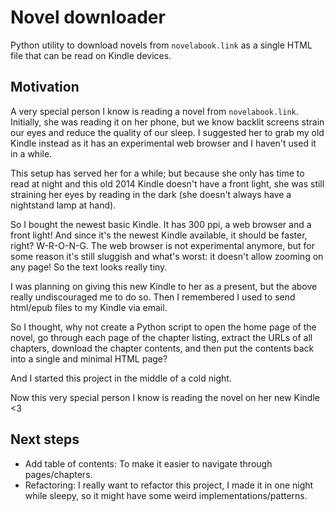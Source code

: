 # Novel downloader

Python utility to download novels from `novelabook.link` as a single HTML file
that can be read on Kindle devices.

## Motivation

A very special person I know is reading a novel from `novelabook.link`.
Initially, she was reading it on her phone, but we know backlit screens strain
our eyes and reduce the quality of our sleep.
I suggested her to grab my old Kindle instead as it has an experimental web
browser and I haven't used it in a while.

This setup has served her for a while; but because she only has time to read
at night and this old 2014 Kindle doesn't have a front light, she was
still straining her eyes by reading in the dark (she doesn't always have a
nightstand lamp at hand).

So I bought the newest basic Kindle. It has 300 ppi, a web browser and a front
light! And since it's the newest Kindle available, it should be faster, right?
W-R-O-N-G.
The web browser is not experimental anymore, but for some reason it's still
sluggish and what's worst: it doesn't allow zooming on any page! So the text
looks really tiny.

I was planning on giving this new Kindle to her as a present, but the above
really undiscouraged me to do so. Then I remembered I used to send html/epub
files to my Kindle via email.

So I thought, why not create a Python script to open the home page of the novel,
go through each page of the chapter listing, extract the URLs of all chapters,
download the chapter contents, and then put the contents back into a single and
minimal HTML page? 

And I started this project in the middle of a cold night.

Now this very special person I know is reading the novel on her new Kindle <3

## Next steps

- Add table of contents: To make it easier to navigate through pages/chapters.
- Refactoring: I really want to refactor this project, I made it in one night
while sleepy, so it might have some weird implementations/patterns.